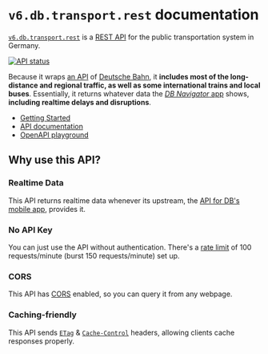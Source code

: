 # `v6.db.transport.rest` documentation

[`v6.db.transport.rest`](https://v6.db.transport.rest/) is a [REST API](https://restfulapi.net) for the public transportation system in Germany.

[![API status](https://badgen.net/uptime-robot/status/m784879516-8a977fa91b975fc3884a9857)](https://stats.uptimerobot.com/57wNLs39M/784879516)

Because it wraps [an API](https://github.com/public-transport/hafas-client/blob/6/readme.md#background) of [Deutsche Bahn](https://de.wikipedia.org/wiki/Deutsche_Bahn), it **includes most of the long-distance and regional traffic, as well as some international trains and local buses**. Essentially, it returns whatever data the [*DB Navigator* app](https://www.bahn.de/p/view/service/mobile/db-navigator.shtml) shows, **including realtime delays and disruptions**.

- [Getting Started](getting-started.md)
- [API documentation](api.md)
- [OpenAPI playground](https://petstore.swagger.io/?url=https%3A%2F%2Fv6.db.transport.rest%2F.well-known%2Fservice-desc%0A)

## Why use this API?

### Realtime Data

This API returns realtime data whenever its upstream, the [API for DB's mobile app](https://github.com/public-transport/hafas-client/blob/6/p/db/readme.md), provides it.

### No API Key

You can just use the API without authentication. There's a [rate limit](https://apisyouwonthate.com/blog/what-is-api-rate-limiting-all-about) of 100 requests/minute (burst 150 requests/minute) set up.

### CORS

This API has [CORS](https://developer.mozilla.org/en-US/docs/Web/HTTP/Access_control_CORS) enabled, so you can query it from any webpage.

### Caching-friendly

This API sends [`ETag`](https://developer.mozilla.org/en-US/docs/Web/HTTP/Headers/ETag) & [`Cache-Control`](https://developer.mozilla.org/en-US/docs/Web/HTTP/Headers/Cache-Control) headers, allowing clients cache responses properly.
